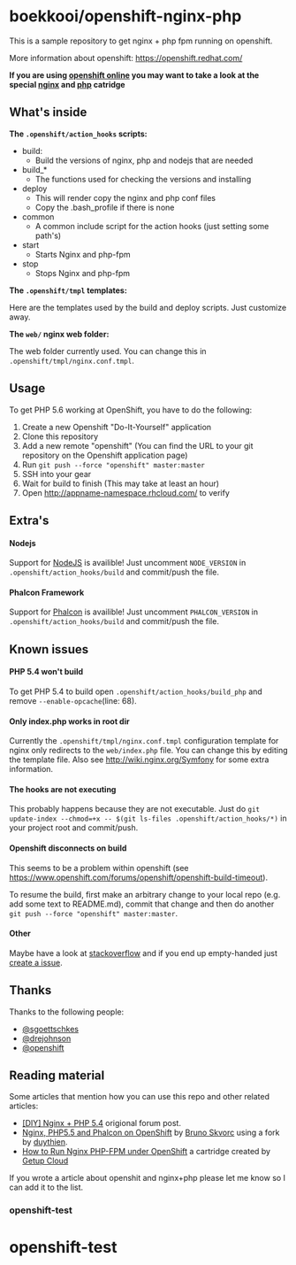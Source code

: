 # boekkooi/openshift-nginx-php
This is a sample repository to get nginx + php fpm running on openshift.

More information about openshift: https://openshift.redhat.com/

**If you are using [openshift online](https://www.openshift.com/) you may want to take a look at the special [nginx](https://github.com/boekkooi/openshift-cartridge-nginx) and [php](https://github.com/boekkooi/openshift-cartridge-php) catridge**

## What's inside

**The `.openshift/action_hooks` scripts:**

* build:
    - Build the versions of nginx, php and nodejs that are needed
* build_*
    - The functions used for checking the versions and installing
* deploy
    - This will render copy the nginx and php conf files
    - Copy the .bash_profile if there is none
* common
    - A common include script for the action hooks (just setting some path's)
* start
    - Starts Nginx and php-fpm
* stop
    - Stops Nginx and php-fpm

**The `.openshift/tmpl` templates:**

Here are the templates used by the build and deploy scripts.
Just customize away.

**The `web/` nginx web folder:**

The web folder currently used. You can change this in `.openshift/tmpl/nginx.conf.tmpl`.

## Usage

To get PHP 5.6 working at OpenShift, you have to do the following:

1. Create a new Openshift "Do-It-Yourself" application
2. Clone this repository
3. Add a new remote "openshift" (You can find the URL to your git repository
   on the Openshift application page)
4. Run `git push --force "openshift" master:master`
5. SSH into your gear
7. Wait for build to finish (This may take at least an hour)
8. Open http://appname-namespace.rhcloud.com/ to verify

## Extra's

#### Nodejs
Support for [NodeJS](http://nodejs.org/) is availible!
Just uncomment `NODE_VERSION` in `.openshift/action_hooks/build` and commit/push the file.

#### Phalcon Framework
Support for [Phalcon](http://phalconphp.com) is availible!
Just uncomment `PHALCON_VERSION` in `.openshift/action_hooks/build` and commit/push the file.

## Known issues

#### PHP 5.4 won't build
To get PHP 5.4 to build open `.openshift/action_hooks/build_php` and remove `--enable-opcache`(line: 68).

#### Only index.php works in root dir
Currently the `.openshift/tmpl/nginx.conf.tmpl` configuration template for nginx only redirects to the `web/index.php` file.
You can change this by editing the template file. Also see http://wiki.nginx.org/Symfony for some extra information.

#### The hooks are not executing
This probably happens because they are not executable.
Just do `git update-index --chmod=+x -- $(git ls-files .openshift/action_hooks/*)` in your project root and commit/push.

#### Openshift disconnects on build
This seems to be a problem within openshift (see https://www.openshift.com/forums/openshift/openshift-build-timeout).

To resume the build, first make an arbitrary change to your local repo (e.g. add some text to README.md), commit that change and then do another `git push --force "openshift" master:master`.

#### Other
Maybe have a look at [stackoverflow](http://stackoverflow.com/questions/tagged/openshift) and if you end up empty-handed just [create a issue](https://github.com/boekkooi/openshift-diy-nginx-php/issues).

## Thanks

Thanks to the following people:

* [@sgoettschkes](https://github.com/Sgoettschkes)
* [@drejohnson](https://github.com/drejohnson)
* [@openshift](https://github.com/openshift/)
 
## Reading material

Some articles that mention how you can use this repo and other related articles:

* [[DIY] Nginx + PHP 5.4](https://www.openshift.com/forums/openshift/diy-nginx-php-54) origional forum post.
* [Nginx, PHP5.5 and Phalcon on OpenShift](http://www.sitepoint.com/nginx-php5-5-phalcon-openshift/) by [Bruno Skvorc](https://twitter.com/bitfalls) using a fork by [duythien](https://github.com/duythien).
* [How to Run Nginx PHP-FPM under OpenShift](https://www.openshift.com/blogs/how-to-run-nginx-php-fpm-under-openshift) a cartridge created by [Getup Cloud](http://getupcloud.com/index_en.html)
 
If you wrote a article about openshit and nginx+php please let me know so I can add it to the list.
### openshift-test
# openshift-test
